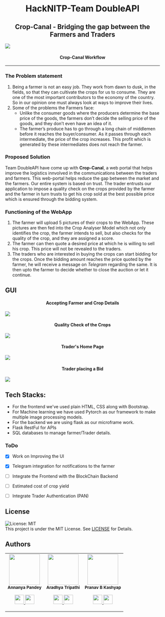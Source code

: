 <h1 align="center"> HackNITP-Team DoubleAPI </h1>

<h2 align="center"> Crop-Canal - Bridging the gap between the Farmers and Traders </h2>

<img src="https://github.com/Aradhya-Tripathi/Crop-Canal/blob/main/Images%20readme/Crop-Canal%20Workflow.png">
<h4 align="center">Crop-Canal Workflow</h4>

***

### The Problem statement
1. Being a farmer is not an easy job. They work from dawn to dusk, in the fields, so that they can cultivate the crops for us to consume. They are one of the most important contributors to the economy of the country. So in our opinion one must always look at ways to improve their lives.
2. Some of the problems the Farmers face:
    * Unlike the  consumer goods where the producers determine the base price of the goods, the farmers don’t decide the selling price of the goods, and they don’t even have an idea of it. 
    * The farmer’s produce has to go through a long chain of middlemen before it reaches the buyer/consumer. As it passes through each intermediate, the price of the crop increases. This profit which is generated by these intermediates does not reach the farmer. 


### Proposed Solution
Team DoubleAPI have come up with **Crop-Canal**, a web portal that helps improve the logistics innvolved in the communications between the traders and farmers.
This web-portal helps reduce the gap between the market and the farmers. Our entire system is based on trust. The trader entrusts our application to impose a quality check on the crops provided by the farmer and the farmer in turn trusts to get his crop sold at the best possible price which is ensured through the bidding system. 


### Functioning of the WebApp
1. The farmer will upload 5 pictures of their crops to the WebApp. These pictures are then fed into the Crop Analyser Model which not only identifies the crop, the farmer intends to sell, but also checks for the quality of the crop, and they are assigned a score.
2. The farmer can then quote a desired price at which he is willing to sell his crop. This price will not be revealed to the traders.
3. The traders who are interested in buying the crops can start bidding for the crops. Once the bidding amount reaches the price quoted by the farmer, he will receive a message on *Telegram* regarding the same. It is then upto the farmer to decide whether to close the auction or let it continue.



## GUI
<h4 align="center">Accepting Farmer and Crop Details</h4>
<img src="https://github.com/Aradhya-Tripathi/Crop-Canal/blob/main/Images%20readme/Image%20form.png">

<h4 align="center">Quality Check of the Crops</h4>
<img src="https://github.com/Aradhya-Tripathi/Crop-Canal/blob/main/Images%20readme/Farmer%20Crop%20result.png">

<h4 align="center">Trader's Home Page</h4>
<img src="https://github.com/Aradhya-Tripathi/Crop-Canal/blob/main/Images%20readme/Trader%20Page.png">

<h4 align="center">Trader placing a Bid</h4>
<img src="https://github.com/Aradhya-Tripathi/Crop-Canal/blob/main/Images%20readme/Farmer%20Bid.png">

   


## Tech Stacks:
* For the frontend we've used plain HTML, CSS along with Bootstrap.
* For Machine learning we have used Pytorch as our framework to make multiple image processing models.
* For the backend we are using flask as our microframe work.
* Flask RestFul for APIs
* SQL databases to manage farmer/Trader details.

### ToDo 
- [x] Work on Improving the UI
- [x] Telegram integration for notifications to the farmer
- [ ] Integrate the Frontend with the BlockChain Backend
- [ ] Estimated cost of crop yield
- [ ] Integrate Trader Authentication (PAN)


## License 
![License: MIT](https://img.shields.io/badge/License-MIT-red.svg)
<br/>
This project is under the MIT License. See [LICENSE](LICENSE) for Details.


## Authors
<table>
  <tr>
    <td align="center"><img src="" width="100px;" height="100px;" alt=""/><br /><sub><b>Annanya Pandey</b></sub></a><br /><p align="center">
      <p align="center">
        <a href="https://www.linkedin.com/in/annanya-pandey-7a9043195/" alt="Linkedin">
          <img src="http://www.iconninja.com/files/863/607/751/network-linkedin-social-connection-circular-circle-media-icon.svg" width = "30">
        </a>
        <a href="https://github.com/Annanya481" alt="Github">
          <img src="http://www.iconninja.com/files/241/825/211/round-collaboration-social-github-code-circle-network-icon.svg" width = "30">
        </a>
      </p>
    </td>
    <td align="center"><img src="" width="100px;" height="100px;" alt=""/><br /><sub><b>Aradhya Tripathi</b></sub></a><br /><p align="center">
      <p align="center">
        <a href="https://www.linkedin.com/in/aradhya-tripathi-57312a193/" alt="Linkedin">
          <img src="http://www.iconninja.com/files/863/607/751/network-linkedin-social-connection-circular-circle-media-icon.svg" width = "30">
        </a>
        <a href="https://github.com/Aradhya-Tripathi" alt="Github">
          <img src="http://www.iconninja.com/files/241/825/211/round-collaboration-social-github-code-circle-network-icon.svg" width = "30">
        </a>
      </p>
    </td>
    <td align="center"><img src="" width="100px;" height="100px;" alt=""/><br /><sub><b>Pranav B Kashyap</b></sub></a><br /><p align="center">
      <p align="center">
        <a href="https://www.linkedin.com/in/pranav-b-kashyap-1994001b6/" alt="Linkedin">
          <img src="http://www.iconninja.com/files/863/607/751/network-linkedin-social-connection-circular-circle-media-icon.svg" width = "30">
        </a>
        <a href="https://github.com/Pranav1007" alt="Github">
          <img src="http://www.iconninja.com/files/241/825/211/round-collaboration-social-github-code-circle-network-icon.svg" width = "30">
        </a>
      </p>
    </td>
  </tr>
</table>
